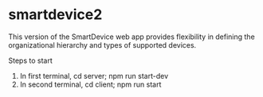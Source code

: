 # smartdevice2

This version of the SmartDevice web app provides flexibility
in defining the organizational hierarchy and
types of supported devices.

Steps to start
1. In first terminal, cd server; npm run start-dev
1. In second terminal, cd client; npm run start

